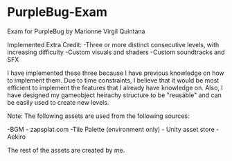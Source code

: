 # PurpleBug-Exam
Exam for PurpleBug by Marionne Virgil Quintana

Implemented Extra Credit:
-Three or more distinct consecutive levels, with increasing difficulty
-Custom visuals and shaders
-Custom soundtracks and SFX

I have implemented these three because I have previous knowledge on how to implement them. Due to time constraints, I believe that it would be most efficient to 
implement the features that I already have knowledge on. Also, I have designed my gameobject heirachy structure to be "reusable" and can be easily used to create 
new levels. 

Note: The following assets are used from the following sources:

-BGM - zapsplat.com
-Tile Palette (environment only) - Unity asset store - Aekiro

The rest of the assets are created by me.
